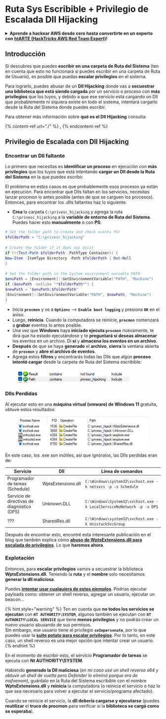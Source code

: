 # Ruta Sys Escribible + Privilegio de Escalada Dll Hijacking

<details>

<summary><strong>Aprende a hackear AWS desde cero hasta convertirte en un experto con</strong> <a href="https://training.hacktricks.xyz/courses/arte"><strong>htARTE (HackTricks AWS Red Team Expert)</strong></a><strong>!</strong></summary>

Otras formas de apoyar a HackTricks:

* Si deseas ver tu **empresa anunciada en HackTricks** o **descargar HackTricks en PDF** Consulta los [**PLANES DE SUSCRIPCIÓN**](https://github.com/sponsors/carlospolop)!
* Obtén la [**merchandising oficial de PEASS & HackTricks**](https://peass.creator-spring.com)
* Descubre [**The PEASS Family**](https://opensea.io/collection/the-peass-family), nuestra colección exclusiva de [**NFTs**](https://opensea.io/collection/the-peass-family)
* **Únete al** 💬 [**grupo de Discord**](https://discord.gg/hRep4RUj7f) o al [**grupo de telegram**](https://t.me/peass) o **síguenos** en **Twitter** 🐦 [**@carlospolopm**](https://twitter.com/hacktricks\_live)**.**
* **Comparte tus trucos de hacking enviando PRs a los repositorios de** [**HackTricks**](https://github.com/carlospolop/hacktricks) y [**HackTricks Cloud**](https://github.com/carlospolop/hacktricks-cloud).

</details>

## Introducción

Si descubres que puedes **escribir en una carpeta de Ruta del Sistema** (ten en cuenta que esto no funcionará si puedes escribir en una carpeta de Ruta de Usuario), es posible que puedas **escalar privilegios** en el sistema.

Para lograrlo, puedes abusar de un **Dll Hijacking** donde vas a **secuestrar una biblioteca que está siendo cargada** por un servicio o proceso con **más privilegios** que los tuyos, y debido a que ese servicio está cargando un Dll que probablemente ni siquiera existe en todo el sistema, intentará cargarlo desde la Ruta del Sistema donde puedes escribir.

Para obtener más información sobre **qué es el Dll Hijacking** consulta:

{% content-ref url="./" %}
[.](./)
{% endcontent-ref %}

## Privilegio de Escalada con Dll Hijacking

### Encontrar un Dll faltante

Lo primero que necesitas es **identificar un proceso** en ejecución con **más privilegios** que los tuyos que está intentando **cargar un Dll desde la Ruta del Sistema** en la que puedes escribir.

El problema en estos casos es que probablemente esos procesos ya están en ejecución. Para encontrar qué Dlls faltan en los servicios, necesitas lanzar procmon lo antes posible (antes de que se carguen los procesos). Entonces, para encontrar los .dlls faltantes haz lo siguiente:

* **Crea** la carpeta `C:\privesc_hijacking` y agrega la ruta `C:\privesc_hijacking` a la **variable de entorno de Ruta del Sistema**. Puedes hacer esto **manualmente** o con **PS**:
```powershell
# Set the folder path to create and check events for
$folderPath = "C:\privesc_hijacking"

# Create the folder if it does not exist
if (!(Test-Path $folderPath -PathType Container)) {
New-Item -ItemType Directory -Path $folderPath | Out-Null
}

# Set the folder path in the System environment variable PATH
$envPath = [Environment]::GetEnvironmentVariable("PATH", "Machine")
if ($envPath -notlike "*$folderPath*") {
$newPath = "$envPath;$folderPath"
[Environment]::SetEnvironmentVariable("PATH", $newPath, "Machine")
}
```
* Inicia **`procmon`** y ve a **`Options`** --> **`Enable boot logging`** y presiona **`OK`** en el aviso.
* Luego, **reinicia**. Cuando la computadora se reinicie, **`procmon`** comenzará a **grabar** eventos lo antes posible.
* Una vez que **Windows** haya **iniciado ejecuta `procmon`** nuevamente, te dirá que ha estado ejecutándose y te **preguntará si deseas almacenar** los eventos en un archivo. Di **sí** y **almacena los eventos en un archivo**.
* **Después** de que se haya **generado** el **archivo**, **cierra** la ventana abierta de **`procmon`** y **abre el archivo de eventos**.
* Agrega estos **filtros** y encontrarás todas las Dlls que algún **proceso intentó cargar** desde la carpeta de Ruta del Sistema escribible:

<figure><img src="../../../.gitbook/assets/image (945).png" alt=""><figcaption></figcaption></figure>

### Dlls Perdidas

Al ejecutar esto en una **máquina virtual (vmware) de Windows 11** gratuita, obtuve estos resultados:

<figure><img src="../../../.gitbook/assets/image (607).png" alt=""><figcaption></figcaption></figure>

En este caso, los .exe son inútiles, así que ignóralos, las Dlls perdidas eran de:

| Servicio                         | Dll                | Línea de comandos                                                    |
| ------------------------------- | ------------------ | -------------------------------------------------------------------- |
| Programador de tareas (Schedule)       | WptsExtensions.dll | `C:\Windows\system32\svchost.exe -k netsvcs -p -s Schedule`          |
| Servicio de directivas de diagnóstico (DPS) | Unknown.DLL        | `C:\Windows\System32\svchost.exe -k LocalServiceNoNetwork -p -s DPS` |
| ???                             | SharedRes.dll      | `C:\Windows\system32\svchost.exe -k UnistackSvcGroup`                |

Después de encontrar esto, encontré esta interesante publicación en el blog que también explica cómo [**abuso de WptsExtensions.dll para escalada de privilegios**](https://juggernaut-sec.com/dll-hijacking/#Windows\_10\_Phantom\_DLL\_Hijacking\_-\_WptsExtensionsdll). Lo que **haremos ahora**.

### Explotación

Entonces, para **escalar privilegios** vamos a secuestrar la biblioteca **WptsExtensions.dll**. Teniendo la **ruta** y el **nombre** solo necesitamos **generar la dll maliciosa**.

Puedes [**intentar usar cualquiera de estos ejemplos**](./#creating-and-compiling-dlls). Podrías ejecutar payloads como: obtener un shell reverso, agregar un usuario, ejecutar un beacon...

{% hint style="warning" %}
Ten en cuenta que **no todos los servicios se ejecutan** con **`NT AUTHORITY\SYSTEM`**, algunos también se ejecutan con **`NT AUTHORITY\LOCAL SERVICE`** que tiene **menos privilegios** y no podrás crear un nuevo usuario abusando de sus permisos.\
Sin embargo, ese usuario tiene el privilegio **`seImpersonate`**, por lo que puedes usar la [**suite potato para escalar privilegios**](../roguepotato-and-printspoofer.md). Por lo tanto, en este caso, un shell reverso es una mejor opción que intentar crear un usuario.
{% endhint %}

En el momento de escribir esto, el servicio **Programador de tareas** se ejecuta con **Nt AUTHORITY\SYSTEM**.

Habiendo **generado la Dll maliciosa** (_en mi caso usé un shell reverso x64 y obtuve un shell de vuelta pero Defender lo eliminó porque era de msfvenom_), guárdalo en la Ruta del Sistema escribible con el nombre **WptsExtensions.dll** y **reinicia** la computadora (o reinicia el servicio o haz lo que sea necesario para volver a ejecutar el servicio/programa afectado).

Cuando se reinicie el servicio, la **dll debería cargarse y ejecutarse** (puedes **reutilizar** el **truco de procmon** para verificar si la **biblioteca se cargó como se esperaba**).
